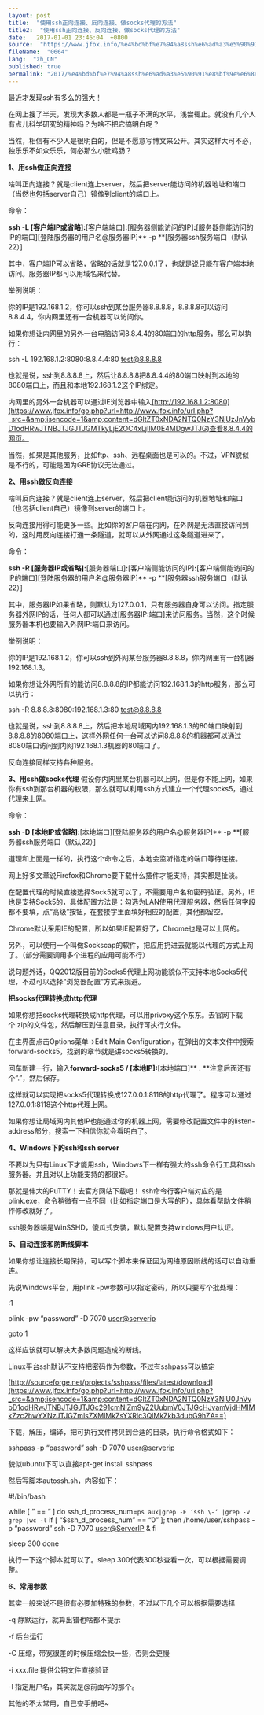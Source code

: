 ```yaml
---
layout: post
title:  "使用ssh正向连接、反向连接、做socks代理的方法"
title2:  "使用ssh正向连接、反向连接、做socks代理的方法"
date:   2017-01-01 23:46:04  +0800
source:  "https://www.jfox.info/%e4%bd%bf%e7%94%a8ssh%e6%ad%a3%e5%90%91%e8%bf%9e%e6%8e%a5%e3%80%81%e5%8f%8d%e5%90%91%e8%bf%9e%e6%8e%a5%e3%80%81%e5%81%9asocks%e4%bb%a3%e7%90%86%e7%9a%84%e6%96%b9%e6%b3%95.html"
fileName:  "0664"
lang:  "zh_CN"
published: true
permalink: "2017/%e4%bd%bf%e7%94%a8ssh%e6%ad%a3%e5%90%91%e8%bf%9e%e6%8e%a5%e3%80%81%e5%8f%8d%e5%90%91%e8%bf%9e%e6%8e%a5%e3%80%81%e5%81%9asocks%e4%bb%a3%e7%90%86%e7%9a%84%e6%96%b9%e6%b3%95.html"
---
```


最近才发现ssh有多么的强大！

在网上搜了半天，发现大多数人都是一瓶子不满的水平，浅尝辄止。就没有几个人有点儿科学研究的精神吗？为啥不把它搞明白呢？

当然，相信有不少人是很明白的，但是不愿意写博文来公开。其实这样大可不必，独乐乐不如众乐乐，何必那么小肚鸡肠？

**1、用ssh做正向连接**

啥叫正向连接？就是client连上server，然后把server能访问的机器地址和端口（当然也包括server自己）镜像到client的端口上。

命令：

**ssh -L **[客户端IP或省略]**:**[客户端端口]**:**[服务器侧能访问的IP]**:**[服务器侧能访问的IP的端口][登陆服务器的用户名@服务器IP]** -p **[服务器ssh服务端口（默认22）]

其中，客户端IP可以省略，省略的话就是127.0.0.1了，也就是说只能在客户端本地访问。服务器IP都可以用域名来代替。

举例说明：

你的IP是192.168.1.2，你可以ssh到某台服务器8.8.8.8，8.8.8.8可以访问8.8.4.4，你内网里还有一台机器可以访问你。

如果你想让内网里的另外一台电脑访问8.8.4.4的80端口的http服务，那么可以执行：

ssh -L 192.168.1.2:8080:8.8.4.4:80 [test@8.8.8.8](https://www.jfox.info/go.php?url=http://www.jfox.info/url.php?_src=&amp;isencode=1&amp;content=dGltZT0xNDA2NTQ0NzY3NjUyJnVybD1tYWlsdG8lM0F0ZXN0JTQwOC44LjguOA==)

也就是说，ssh到8.8.8.8上，然后让8.8.8.8把8.8.4.4的80端口映射到本地的8080端口上，而且和本地192.168.1.2这个IP绑定。

内网里的另外一台机器可以通过IE浏览器中输入[http://192.168.1.2:8080](https://www.jfox.info/go.php?url=http://www.jfox.info/url.php?_src=&amp;isencode=1&amp;content=dGltZT0xNDA2NTQ0NzY3NjUzJnVybD1odHRwJTNBJTJGJTJGMTkyLjE2OC4xLjIlM0E4MDgwJTJG)查看8.8.4.4的网页。

当然，如果是其他服务，比如ftp、ssh、远程桌面也是可以的。不过，VPN貌似是不行的，可能是因为GRE协议无法通过。

**2、用ssh做反向连接**

啥叫反向连接？就是client连上server，然后把client能访问的机器地址和端口（也包括client自己）镜像到server的端口上。

反向连接用得可能更多一些。比如你的客户端在内网，在外网是无法直接访问到的，这时用反向连接打通一条隧道，就可以从外网通过这条隧道进来了。

命令：

**ssh -R **[服务器IP或省略]**:**[服务器端口]**:**[客户端侧能访问的IP]**:**[客户端侧能访问的IP的端口][登陆服务器的用户名@服务器IP]** -p **[服务器ssh服务端口（默认22）]

其中，服务器IP如果省略，则默认为127.0.0.1，只有服务器自身可以访问。指定服务器外网IP的话，任何人都可以通过[服务器IP:端口]来访问服务。当然，这个时候服务器本机也要输入外网IP:端口来访问。

举例说明：

你的IP是192.168.1.2，你可以ssh到外网某台服务器8.8.8.8，你内网里有一台机器192.168.1.3。

如果你想让外网所有的能访问8.8.8.8的IP都能访问192.168.1.3的http服务，那么可以执行：

ssh -R 8.8.8.8:8080:192.168.1.3:80 [test@8.8.8.8](https://www.jfox.info/go.php?url=http://www.jfox.info/url.php?_src=&amp;isencode=1&amp;content=dGltZT0xNDA2NTQ0NzY3NjU0JnVybD1tYWlsdG8lM0F0ZXN0JTQwOC44LjguOA==)

也就是说，ssh到8.8.8.8上，然后把本地局域网内192.168.1.3的80端口映射到8.8.8.8的8080端口上，这样外网任何一台可以访问8.8.8.8的机器都可以通过8080端口访问到内网192.168.1.3机器的80端口了。

反向连接同样支持各种服务。

**3、用ssh做socks代理**
假设你内网里某台机器可以上网，但是你不能上网，如果你有ssh到那台机器的权限，那么就可以利用ssh方式建立一个代理socks5，通过代理来上网。

命令：

**ssh -D **[本地IP或省略]**:**[本地端口][登陆服务器的用户名@服务器IP]** -p **[服务器ssh服务端口（默认22）]

道理和上面是一样的，执行这个命令之后，本地会监听指定的端口等待连接。

网上好多文章说Firefox和Chrome要下载什么插件才能支持，其实都是扯淡。

在配置代理的时候直接选择Sock5就可以了，不需要用户名和密码验证。另外，IE也是支持Sock5的，具体配置方法是：勾选为LAN使用代理服务器，然后任何字段都不要填，点“高级”按钮，在套接字里面填好相应的配置，其他都留空。

Chrome默认采用IE的配置，所以如果IE配置好了，Chrome也是可以上网的。

另外，可以使用一个叫做Sockscap的软件，把应用扔进去就能以代理的方式上网了。（部分需要调用多个进程的应用可能不行）

说句题外话，QQ2012版目前的Socks5代理上网功能貌似不支持本地Socks5代理，不过可以选择“浏览器配置”方式来规避。

**把socks代理转换成http代理**

如果你想把socks代理转换成http代理，可以用privoxy这个东东。去官网下载个.zip的文件包，然后解压到任意目录，执行可执行文件。

在主界面点击Options菜单->Edit Main Configuration，在弹出的文本文件中搜索forward-socks5，找到的章节就是讲socks5转换的。

回车新建一行，输入**forward-socks5 / **[本地IP]**:**[本地端口]** . **注意后面还有个“.”，然后保存。

这样就可以实现把socks5代理转换成127.0.0.1:8118的http代理了。程序可以通过127.0.0.1:8118这个http代理上网。

如果你想让局域网内其他IP也能通过你的机器上网，需要修改配置文件中的listen-address部分，搜索一下相信你就会看明白了。

**4、Windows下的ssh和ssh server**

不要以为只有Linux下才能用ssh，Windows下一样有强大的ssh命令行工具和ssh服务器。并且对以上功能支持的都很好。

那就是伟大的PuTTY！去官方网站下载吧！
ssh命令行客户端对应的是plink.exe，命令稍微有一点不同（比如指定端口是大写的P），具体看帮助文件稍作修改就好了。

ssh服务器端是WinSSHD，傻瓜式安装，默认配置支持windows用户认证。

**5、自动连接和防断线脚本**

如果你想让连接长期保持，可以写个脚本来保证因为网络原因断线的话可以自动重连。

先说Windows平台，用plink -pw参数可以指定密码，所以只要写个批处理：

:1

plink -pw “password” -D 7070 [user@serverip](https://www.jfox.info/go.php?url=http://www.jfox.info/url.php?_src=&amp;isencode=1&amp;content=dGltZT0xNDA2NTQ0NzY3NjU0JnVybD1tYWlsdG8lM0F1c2VyJTQwc2VydmVyaXA=)

goto 1

这样应该就可以解决大多数问题造成的断线。

Linux平台ssh默认不支持把密码作为参数，不过有sshpass可以搞定

[http://sourceforge.net/projects/sshpass/files/latest/download](https://www.jfox.info/go.php?url=http://www.jfox.info/url.php?_src=&amp;isencode=1&amp;content=dGltZT0xNDA2NTQ0NzY3NjU0JnVybD1odHRwJTNBJTJGJTJGc291cmNlZm9yZ2UubmV0JTJGcHJvamVjdHMlMkZzc2hwYXNzJTJGZmlsZXMlMkZsYXRlc3QlMkZkb3dubG9hZA==)

下载，解压，编译，把可执行文件拷贝到合适的目录，执行命令格式如下：

sshpass -p “password” ssh -D 7070 [user@serverip](https://www.jfox.info/go.php?url=http://www.jfox.info/url.php?_src=&amp;isencode=1&amp;content=dGltZT0xNDA2NTQ0NzY3NjU0JnVybD1tYWlsdG8lM0F1c2VyJTQwc2VydmVyaXA=)

貌似ubuntu下可以直接apt-get install sshpass

然后写脚本autossh.sh，内容如下：

#!/bin/bash

while [ ” == ” ]
do
ssh_d_process_num=`ps aux|grep -E ‘ssh \-‘ |grep -v grep |wc -l`
if [ “$ssh_d_process_num” == “0” ]; then
/home/user/sshpass -p “password” ssh -D 7070 [user@ServerIP](https://www.jfox.info/go.php?url=http://www.jfox.info/url.php?_src=&amp;isencode=1&amp;content=dGltZT0xNDA2NTQ0NzY3NjU1JnVybD1tYWlsdG8lM0F1c2VyJTQwU2VydmVySVA=) &
fi

 sleep 300
done

执行一下这个脚本就可以了。sleep 300代表300秒查看一次，可以根据需要调整。

**6、常用参数**

其实一般来说不是很有必要加特殊的参数，不过以下几个可以根据需要选择

-q 静默运行，就算出错也啥都不提示

-f 后台运行

-C 压缩，带宽很差的时候压缩会快一些，否则会更慢

-i xxx.file 提供公钥文件直接验证

-l 指定用户名，其实就是@前面写的那个。

其他的不太常用，自己查手册吧~
